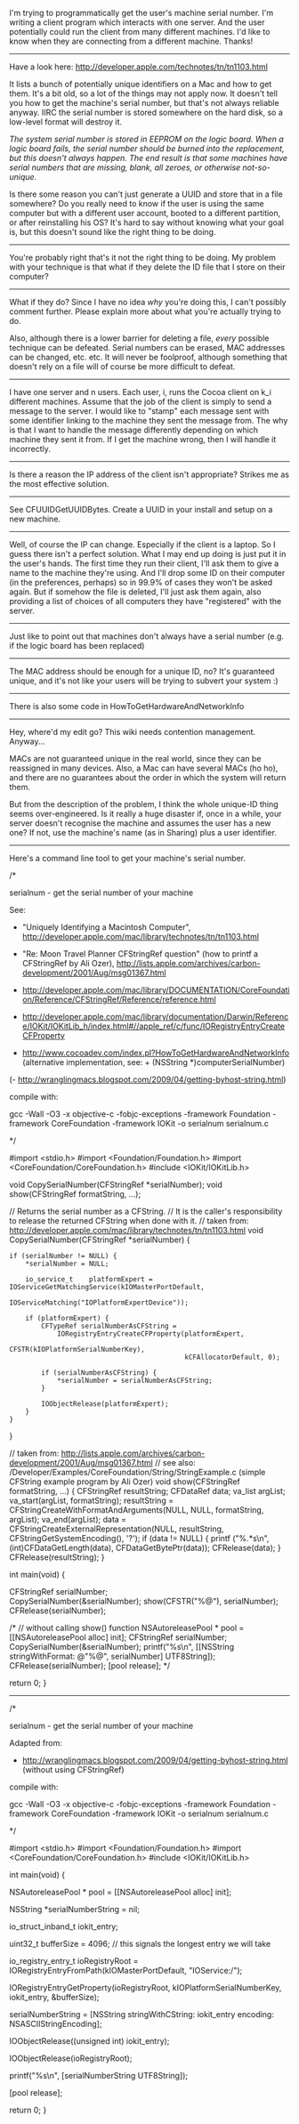 I'm trying to programmatically get the user's machine serial number.  I'm writing a client program which interacts with one server.  And the user potentially could run the client from many different machines.  I'd like to know when they are connecting from a different machine.  Thanks!

----

Have a look here: http://developer.apple.com/technotes/tn/tn1103.html

It lists a bunch of potentially unique identifiers on a Mac and how to get them. It's a bit old, so a lot of the things may not apply now. It doesn't tell you how to get the machine's serial number, but that's not always reliable anyway. IIRC the serial number is stored somewhere on the hard disk, so a low-level format will destroy it.

*The system serial number is stored in EEPROM on the logic board. When a logic board fails, the serial number should be burned into the replacement, but this doesn't always happen. The end result is that some machines have serial numbers that are missing, blank, all zeroes, or otherwise not-so-unique.*

Is there some reason you can't just generate a UUID and store that in a file somewhere? Do you really need to know if the user is using the same computer but with a different user account, booted to a different partition, or after reinstalling his OS? It's hard to say without knowing what your goal is, but this doesn't sound like the right thing to be doing.

----

You're probably right that's it not the right thing to be doing.  My problem with your technique is that what if they delete the ID file that I store on their computer?

----

What if they do? Since I have no idea *why* you're doing this, I can't possibly comment further. Please explain more about what you're actually trying to do.

Also, although there is a lower barrier for deleting a file, *every* possible technique can be defeated. Serial numbers can be erased, MAC addresses can be changed, etc. etc. It will never be foolproof, although something that doesn't rely on a file will of course be more difficult to defeat.

----

I have one server and n users.  Each user, i, runs the Cocoa client on k_i different machines.  Assume that the job of the client is simply to send a message to the server.  I would like to "stamp" each message sent with some identifier linking to the machine they sent the message from.  The why is that I want to handle the message differently depending on which machine they sent it from.  If I get the machine wrong, then I will handle it incorrectly.

----

Is there a reason the IP address of the client isn't appropriate?  Strikes me as the most effective solution.

----

See CFUUIDGetUUIDBytes. Create a UUID in your install and setup on a new machine.

----

Well, of course the IP can change.  Especially if the client is a laptop.  So I guess there isn't a perfect solution.  What I may end up doing is just put it in the user's hands.  The first time they run their client, I'll ask them to give a name to the machine they're using.  And I'll drop some ID on their computer (in the preferences, perhaps) so in 99.9% of cases they won't be asked again.  But if somehow the file is deleted, I'll just ask them again, also providing a list of choices of all computers they have "registered" with the server.

----

Just like to point out that machines don't always have a serial number (e.g. if the logic board has been replaced)

----

The MAC address should be enough for a unique ID, no? It's guaranteed unique, and it's not like your users will be trying to subvert your system :)

----
There is also some code in
HowToGetHardwareAndNetworkInfo

----

Hey, where'd my edit go? This wiki needs contention management. Anyway...

MACs are not guaranteed unique in the real world, since they can be reassigned in many devices. Also, a Mac can have several MACs (ho ho), and there are no guarantees about the order in which the system will return them.

But from the description of the problem, I think the whole unique-ID thing seems over-engineered. Is it really a huge disaster if, once in a while, your server doesn't recognise the machine and assumes the user has a new one? If not, use the machine's name (as in Sharing) plus a user identifier.

----

Here's a command line tool to get your machine's serial number.

    

/*

serialnum - get the serial number of your machine

See:

- "Uniquely Identifying a Macintosh Computer",
http://developer.apple.com/mac/library/technotes/tn/tn1103.html

- "Re: Moon Travel Planner CFStringRef question" (how to printf a CFStringRef by Ali Ozer),
http://lists.apple.com/archives/carbon-development/2001/Aug/msg01367.html

- http://developer.apple.com/mac/library/DOCUMENTATION/CoreFoundation/Reference/CFStringRef/Reference/reference.html

- http://developer.apple.com/mac/library/documentation/Darwin/Reference/IOKit/IOKitLib_h/index.html#//apple_ref/c/func/IORegistryEntryCreateCFProperty

- http://www.cocoadev.com/index.pl?HowToGetHardwareAndNetworkInfo (alternative implementation, see: + (NSString *)computerSerialNumber)

(- http://wranglingmacs.blogspot.com/2009/04/getting-byhost-string.html)


compile with:

gcc -Wall -O3 -x objective-c -fobjc-exceptions -framework Foundation -framework CoreFoundation -framework IOKit -o serialnum serialnum.c


*/

#import <stdio.h>
#import <Foundation/Foundation.h>
#import <CoreFoundation/CoreFoundation.h>
#include <IOKit/IOKitLib.h>

void CopySerialNumber(CFStringRef *serialNumber);
void show(CFStringRef formatString, ...);


// Returns the serial number as a CFString.
// It is the caller's responsibility to release the returned CFString when done with it.
// taken from: http://developer.apple.com/mac/library/technotes/tn/tn1103.html
void CopySerialNumber(CFStringRef *serialNumber)
{

    if (serialNumber != NULL) {
        *serialNumber = NULL;

        io_service_t    platformExpert = IOServiceGetMatchingService(kIOMasterPortDefault,
                                           IOServiceMatching("IOPlatformExpertDevice"));

        if (platformExpert) {
            CFTypeRef serialNumberAsCFString =
                IORegistryEntryCreateCFProperty(platformExpert,
                                                CFSTR(kIOPlatformSerialNumberKey),
                                                kCFAllocatorDefault, 0);

            if (serialNumberAsCFString) {
                *serialNumber = serialNumberAsCFString;
            }

            IOObjectRelease(platformExpert);
        }
    }
}

// taken from: http://lists.apple.com/archives/carbon-development/2001/Aug/msg01367.html
// see also: /Developer/Examples/CoreFoundation/String/StringExample.c    (simple CFString example program by Ali Ozer)
void show(CFStringRef formatString, ...) {
   CFStringRef resultString;
   CFDataRef data;
   va_list argList;
   va_start(argList, formatString);
   resultString = CFStringCreateWithFormatAndArguments(NULL, NULL, formatString, argList);
   va_end(argList);
   data = CFStringCreateExternalRepresentation(NULL, resultString, 
   CFStringGetSystemEncoding(), '?');
   if (data != NULL) {
      printf ("%.*s\n", (int)CFDataGetLength(data), CFDataGetBytePtr(data));
      CFRelease(data);
   }
   CFRelease(resultString);
}

int main(void)
{

   CFStringRef serialNumber;   
   CopySerialNumber(&serialNumber);
   show(CFSTR("%@"), serialNumber);
   CFRelease(serialNumber);

/*
   // without calling show() function
   NSAutoreleasePool * pool = [[NSAutoreleasePool alloc] init];
   CFStringRef serialNumber; 
   CopySerialNumber(&serialNumber); 
   printf("%s\n", [[NSString stringWithFormat: @"%@", serialNumber] UTF8String]);
   CFRelease(serialNumber);
   [pool release];
*/

   return 0;
}



----

    

/*

serialnum - get the serial number of your machine

Adapted from:

- http://wranglingmacs.blogspot.com/2009/04/getting-byhost-string.html (without using CFStringRef)


compile with:

gcc -Wall -O3 -x objective-c -fobjc-exceptions -framework Foundation -framework CoreFoundation -framework IOKit -o serialnum serialnum.c


*/

#import <stdio.h>
#import <Foundation/Foundation.h>
#import <CoreFoundation/CoreFoundation.h>
#include <IOKit/IOKitLib.h>


int main(void)
{

   NSAutoreleasePool * pool = [[NSAutoreleasePool alloc] init];

   NSString *serialNumberString = nil;

   io_struct_inband_t iokit_entry;

   uint32_t bufferSize = 4096; // this signals the longest entry we will take

   io_registry_entry_t ioRegistryRoot = IORegistryEntryFromPath(kIOMasterPortDefault, "IOService:/");

   IORegistryEntryGetProperty(ioRegistryRoot, kIOPlatformSerialNumberKey, iokit_entry, &bufferSize);

   serialNumberString = [NSString stringWithCString: iokit_entry encoding: NSASCIIStringEncoding];

   IOObjectRelease((unsigned int) iokit_entry);

   IOObjectRelease(ioRegistryRoot);

   printf("%s\n", [serialNumberString UTF8String]);

   [pool release];

   return 0;
}

